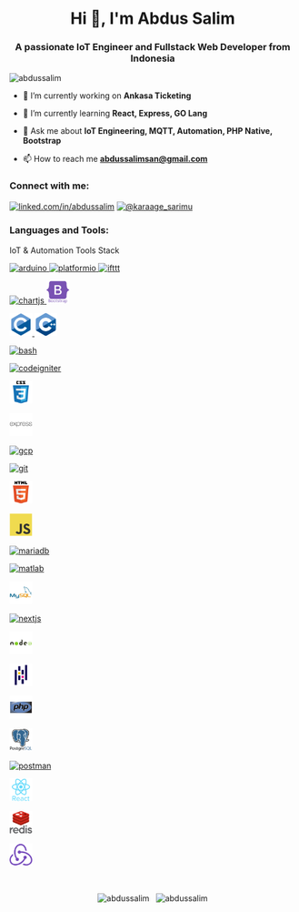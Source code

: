 <h1 align="center">Hi 👋, I'm Abdus Salim</h1>
<h3 align="center">A passionate IoT Engineer and Fullstack Web Developer from Indonesia</h3>

<p align="left"> <img src="https://komarev.com/ghpvc/?username=abdussalim&label=Profile%20views&color=0e75b6&style=flat" alt="abdussalim" /> </p>

- 🔭 I’m currently working on **Ankasa Ticketing**

- 🌱 I’m currently learning **React, Express, GO Lang**

- 💬 Ask me about **IoT Engineering, MQTT, Automation, PHP Native, Bootstrap**

- 📫 How to reach me **abdussalimsan@gmail.com**

<h3 align="left">Connect with me:</h3>
<p align="left">
<a href="https://linkedin.com/in/linked.com/in/abdussalim" target="blank"><img align="center" src="https://raw.githubusercontent.com/rahuldkjain/github-profile-readme-generator/master/src/images/icons/Social/linked-in-alt.svg" alt="linked.com/in/abdussalim" height="30" width="40" /></a>
<a href="https://instagram.com/@karaage_sarimu" target="blank"><img align="center" src="https://raw.githubusercontent.com/rahuldkjain/github-profile-readme-generator/master/src/images/icons/Social/instagram.svg" alt="@karaage_sarimu" height="30" width="40" /></a>
</p>

<h3 align="left">Languages and Tools:</h3>
IoT & Automation Tools Stack 
<p align="left"> <a href="https://www.arduino.cc/" target="_blank" rel="noreferrer"> <img src="https://cdn.worldvectorlogo.com/logos/arduino-1.svg" alt="arduino" width="75" height="75"/> </a> <a href="https://www.platform.io/" target="_blank" rel="noreferrer"> <img src="https://upload.wikimedia.org/wikipedia/commons/c/cd/PlatformIO_logo.svg" alt="platformio" width="75" height="75"/> </a> <a href="https://ifttt.com/" target="_blank" rel="noreferrer"> <img src="https://www.vectorlogo.zone/logos/ifttt/ifttt-ar21.svg" alt="ifttt" width="75" height="75"/> </a> </p>
  
<p align="left"> <a href="https://www.chartjs.org" target="_blank" rel="noreferrer"> <img src="https://www.chartjs.org/media/logo-title.svg" alt="chartjs" width="40" height="40"/> </a> <a href="https://getbootstrap.com" target="_blank" rel="noreferrer"> <img src="https://raw.githubusercontent.com/devicons/devicon/master/icons/bootstrap/bootstrap-plain-wordmark.svg" alt="bootstrap" width="40" height="40"/> </a> </p>
  
<p align="left"><a href="https://www.cprogramming.com/" target="_blank" rel="noreferrer"> <img src="https://raw.githubusercontent.com/devicons/devicon/master/icons/c/c-original.svg" alt="c" width="40" height="40"/> </a> <a href="https://www.w3schools.com/cpp/" target="_blank" rel="noreferrer"> <img src="https://raw.githubusercontent.com/devicons/devicon/master/icons/cplusplus/cplusplus-original.svg" alt="cplusplus" width="40" height="40"/> </a> </p>
  
  
   <a href="https://www.gnu.org/software/bash/" target="_blank" rel="noreferrer"> <img src="https://www.vectorlogo.zone/logos/gnu_bash/gnu_bash-icon.svg" alt="bash" width="40" height="40"/> </a>
  
  
  <a href="https://codeigniter.com" target="_blank" rel="noreferrer"> <img src="https://cdn.worldvectorlogo.com/logos/codeigniter.svg" alt="codeigniter" width="40" height="40"/> </a> 
  
  
  
  <a href="https://www.w3schools.com/css/" target="_blank" rel="noreferrer"> <img src="https://raw.githubusercontent.com/devicons/devicon/master/icons/css3/css3-original-wordmark.svg" alt="css3" width="40" height="40"/> </a> 
  
  <a href="https://expressjs.com" target="_blank" rel="noreferrer"> <img src="https://raw.githubusercontent.com/devicons/devicon/master/icons/express/express-original-wordmark.svg" alt="express" width="40" height="40"/> </a> 
  
  <a href="https://cloud.google.com" target="_blank" rel="noreferrer"> <img src="https://www.vectorlogo.zone/logos/google_cloud/google_cloud-icon.svg" alt="gcp" width="40" height="40"/> </a> 
  
  <a href="https://git-scm.com/" target="_blank" rel="noreferrer"> <img src="https://www.vectorlogo.zone/logos/git-scm/git-scm-icon.svg" alt="git" width="40" height="40"/> </a> 
  
  <a href="https://www.w3.org/html/" target="_blank" rel="noreferrer"> <img src="https://raw.githubusercontent.com/devicons/devicon/master/icons/html5/html5-original-wordmark.svg" alt="html5" width="40" height="40"/> </a> 
  
  
  
  <a href="https://developer.mozilla.org/en-US/docs/Web/JavaScript" target="_blank" rel="noreferrer"> <img src="https://raw.githubusercontent.com/devicons/devicon/master/icons/javascript/javascript-original.svg" alt="javascript" width="40" height="40"/> </a> 
  
  <a href="https://mariadb.org/" target="_blank" rel="noreferrer"> <img src="https://www.vectorlogo.zone/logos/mariadb/mariadb-icon.svg" alt="mariadb" width="40" height="40"/> </a>
  
  <a href="https://www.mathworks.com/" target="_blank" rel="noreferrer"> <img src="https://upload.wikimedia.org/wikipedia/commons/2/21/Matlab_Logo.png" alt="matlab" width="40" height="40"/> </a> 
  
  <a href="https://www.mysql.com/" target="_blank" rel="noreferrer"> <img src="https://raw.githubusercontent.com/devicons/devicon/master/icons/mysql/mysql-original-wordmark.svg" alt="mysql" width="40" height="40"/> </a> 
  
  <a href="https://nextjs.org/" target="_blank" rel="noreferrer"> <img src="https://cdn.worldvectorlogo.com/logos/nextjs-2.svg" alt="nextjs" width="40" height="40"/> </a> 
  
  <a href="https://nodejs.org" target="_blank" rel="noreferrer"> <img src="https://raw.githubusercontent.com/devicons/devicon/master/icons/nodejs/nodejs-original-wordmark.svg" alt="nodejs" width="40" height="40"/> </a> 
  
  <a href="https://pandas.pydata.org/" target="_blank" rel="noreferrer"> <img src="https://raw.githubusercontent.com/devicons/devicon/2ae2a900d2f041da66e950e4d48052658d850630/icons/pandas/pandas-original.svg" alt="pandas" width="40" height="40"/> </a> 
  
  <a href="https://www.php.net" target="_blank" rel="noreferrer"> <img src="https://raw.githubusercontent.com/devicons/devicon/master/icons/php/php-original.svg" alt="php" width="40" height="40"/> </a> 
  
  <a href="https://www.postgresql.org" target="_blank" rel="noreferrer"> <img src="https://raw.githubusercontent.com/devicons/devicon/master/icons/postgresql/postgresql-original-wordmark.svg" alt="postgresql" width="40" height="40"/> </a> 
  
  <a href="https://postman.com" target="_blank" rel="noreferrer"> <img src="https://www.vectorlogo.zone/logos/getpostman/getpostman-icon.svg" alt="postman" width="40" height="40"/> </a>
  
  <a href="https://reactjs.org/" target="_blank" rel="noreferrer"> <img src="https://raw.githubusercontent.com/devicons/devicon/master/icons/react/react-original-wordmark.svg" alt="react" width="40" height="40"/> </a> 
  
  <a href="https://redis.io" target="_blank" rel="noreferrer"> <img src="https://raw.githubusercontent.com/devicons/devicon/master/icons/redis/redis-original-wordmark.svg" alt="redis" width="40" height="40"/> </a> 
  
  <a href="https://redux.js.org" target="_blank" rel="noreferrer"> <img src="https://raw.githubusercontent.com/devicons/devicon/master/icons/redux/redux-original.svg" alt="redux" width="40" height="40"/> </a> 

<br>

<p align="center"><span><img  width="400px" src="https://github-readme-stats.vercel.app/api?username=abdussalim&show_icons=true&locale=en" alt="abdussalim" />&nbsp;&nbsp;&nbsp;<img width="400px" src="https://github-readme-streak-stats.herokuapp.com/?user=abdussalim&" alt="abdussalim" /></span></p>
